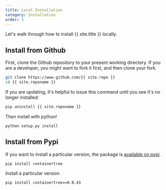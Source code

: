 ```yaml
---
title: Local Installation
category: Installation
order: 3
---
```



Let's walk through how to install {{ site.title }} locally. 

## Install from Github

First, clone the Github repository to your present working directory. If you
are a developer, you might want to fork it first, and then clone your fork.

```bash
git clone https://www.github.com/{{ site.repo }}
cd {{ site.reponame }}
```

If you are updating, it's helpful to issue this command until you see it's no
longer installed:

```bash
pip uninstall {{ site.reponame }}
```

Then install with python!

```bash
python setup.py install
```

## Install from Pypi

If you want to install a particular version, the package is [available on pypi](https://pypi.org/project/containertree/).

```bash
pip install containertree
```

Install a particular version

```bash
pip install containertree==0.0.43
```

